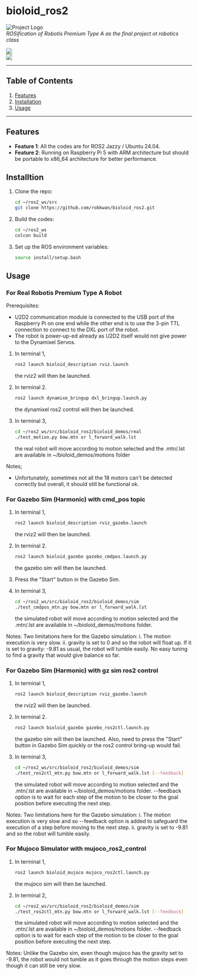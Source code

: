 # bioloid_ros2
![Project Logo](path/to/logo.png)  
*ROSification of Robotis Premium Type A as the final project ot robotics class*

[![](https://github.com/robkwan/bioloid_ros2/)](https://github.com/robkwan/bioloid_ros2)  
[![](https://img.shields.io/badge/PRs-Welcome-brightgreen.svg)](https://github.com/robkwan/bioloid_ros2/pulls)  

---

## Table of Contents
1. [Features](#features)  
2. [Installation](#installation)  
3. [Usage](#usage)  

---

## Features
- **Feature 1**: All the codes are for ROS2 Jazzy / Ubuntu 24.04.  
- **Feature 2**: Running on Raspberry Pi 5 with ARM architecture but should be portable to x86_64 architecture for better performance.  

## Installtion
1. Clone the repo:
   ```bash
   cd ~/ros2_ws/src
   git clone https://github.com/robkwan/bioloid_ros2.git
   ```
   
2. Build the codes:
   ```bash
   cd ~/ros2_ws
   colcon build
   ```
   
3. Set up the ROS environment variables:
   ```bash
   source install/setup.bash
   ```

## Usage

### For Real Robotis Premium Type A Robot

Prerequisites:
- U2D2 communication module is connected to the USB port of the Raspberry Pi on one end
  while the other end is to use the 3-pin TTL connection to connect to the DXL port of the robot.
- The robot is power-up-ed already as U2D2 itself would not give power to the Dynamixel Servos.
  
1. In terminal 1,
   ```bash
   ros2 launch bioloid_description rviz.launch
   ```
   the rviz2 will then be launched.
   
2. In terminal 2.
   ```bash
   ros2 launch dynamixe_bringup dxl_bringup.launch.py
   ```
   the dynamixel ros2 control will then be launched.
   
3. In terminal 3,
   ```bash
   cd ~/ros2_ws/src/bioloid_ros2/bioloid_demos/real
   ./test_motion.py bow.mtn or l_forward_walk.lst
   ```
   the real robot will move according to motion selected and the .mtn/.lst are available in ~/bioloid_demos/motions folder
   
Notes;
- Unfortunately, sometimes not all the 18 motors can't be detected correctly
  but overall, it should still be functional ok.

   
### For Gazebo Sim (Harmonic) with cmd_pos topic

1. In terminal 1,
   ```bash
   ros2 launch bioloid_description rviz_gazebo.launch
   ```
   the rviz2 will then be launched.
   
2. In terminal 2.
   ```bash
   ros2 launch bioloid_gazebo gazebo_cmdpos.launch.py
   ```
   the gazebo sim will then be launched.
 
3. Press the "Start" button in the Gazebo Sim.
   
4. In terminal 3,
   ```bash
   cd ~/ros2_ws/src/bioloid_ros2/bioloid_demos/sim
   ./test_cmdpos_mtn.py bow.mtn or l_forward_walk.lst 
   ```
   the simulated robot will move according to motion selected and the .mtn/.lst are available in ~/bioloid_demos/motions folder.
  
Notes:
  Two limitations here for the Gazebo simulation:
  i.  The motion execution is very slow.
  ii. gravity is set to 0 and so the robot will float up.
      If it is set to gravity: -9.81 as usual, the robot will tumble easily.
      No easy tuning to find a gravity that would give balance so far.

      
### For Gazebo Sim (Harmonic) with gz sim ros2 control

1. In terminal 1,
   ```bash
   ros2 launch bioloid_description rviz_gazebo.launch
   ```
   the rviz2 will then be launched.
   
2. In terminal 2.
   ```bash
   ros2 launch bioloid_gazebo gazebo_ros2ctl.launch.py
   ```
   the gazebo sim will then be launched.
   Also, need to press the "Start" button in Gazebo Sim quickly or the ros2 control bring-up would fail.
   
3. In terminal 3,
   ```bash
   cd ~/ros2_ws/src/bioloid_ros2/bioloid_demos/sim
   ./test_ros2ctl_mtn.py bow.mtn or l_forward_walk.lst [--feedback]
   ```
   the simulated robot will move according to motion selected and the .mtn/.lst are available in ~/bioloid_demos/motions folder.
   --feedback option is to wait for each step of the motion to be closer to the goal position before executing the next step.
  
Notes:
  Two limitations here for the Gazebo simulation:
  i.  The motion execution is very slow and so --feedback option is added to safeguard the execution of a step before moving to the next step.
  ii. gravity is set to -9.81 and so the robot will tumble easily.
      

### For Mujoco Simulator with mujoco_ros2_control

1. In terminal 1,
   ```bash
   ros2 launch bioloid_mujoco mujoco_ros2ctl.launch.py
   ```
   the mujoco sim will then be launched.
   
3. In terminal 2,
   ```bash
   cd ~/ros2_ws/src/bioloid_ros2/bioloid_demos/sim
   ./test_ros2ctl_mtn.py bow.mtn or l_forward_walk.lst [--feedback]
   ```
   the simulated robot will move according to motion selected and the .mtn/.lst are available in ~/bioloid_demos/motions folder.
   --feedback option is to wait for each step of the motion to be closer to the goal position before executing the next step.
  
Notes:
  Unlike the Gazebo sim, even though mujoco has the gravity set to -9.81, 
  the robot would not tumble as it goes through the motion steps even though it can still be very slow.
      
